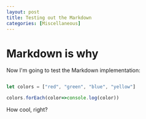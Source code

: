 ```yaml
---
layout: post
title: Testing out the Markdown
categories: [Miscellaneous]
---
```


# Markdown is why

Now I'm going to test the Markdown implementation:
```javascript

let colors = ["red", "green", "blue", "yellow"]

colors.forEach(color=>console.log(color))

```

How cool, right?



